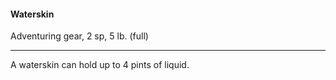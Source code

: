 #### Waterskin

Adventuring gear, 2 sp, 5 lb. (full)

---

A waterskin can hold up to 4 pints of liquid.